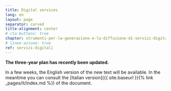 ```yaml
---
title: Digital services
lang: en
layout: page
separator: curved
title-alignment: center
# cta-buttons: true
chapter: strumenti-per-la-generazione-e-la-diffusione-di-servizi-digitali
# linee-azione: true
ref: servizi-digitali
---
```

**The three-year plan has recently been updated.**

In a few weeks, the English version of the new text will be available.
In the meantime you can consult the [Italian version]({{ site.baseurl }}{% link _pages/it/index.md %}) of the document.

<!-- The Plan promotes the development of public digital services by means of different strategies, such as:  
- dissemination of enabling platforms,
- production of dedicated guidelines and development kits, 
- creation of a community of developers, designers and digital service managers that can collaborate and participate in the growth of the public administration.

AgID has issued Design Guidelines for the services and sites of the Public Administration, with the aim of defining common rules for the design of interfaces, services and content, improving and making consistent the navigation and the experience of citizens, and contributing to a reduction in the PA&#39;s expenditure for the design and creation of a new product (whether an application, a website or a digital service). The site [design.italia.it](http://design.italia.it), active since November 2015, collates instructions for the design and implementation of the PA services.

These are the main objectives:

- to promote and spread the open source paradigm;
- to encourage the adoption of enabling platforms (such as [SPID](https://teamdigitale.governo.it/en/projects/digital-identity.htm), [PagoPA](https://teamdigitale.governo.it/en/projects/digital-payments.htm), [ANPR](https://teamdigitale.governo.it/en/projects/anpr.htm)) through the creation and dissemination of development kits, validation and verification environments, transparent communication regarding the progress of each project and the reporting and discussion of anomalies;
- to provide useful guidelines and toolkits for the development of applications and services with adequate levels of design, user experience, security and usability;
- to promote the development of digital products and services based on the use of databases, APIs and information made available by the PAs;
- to share information and software components that will reduce the implementation cost for new digital products, encouraging the reuse and interoperability;
- to support the administrations in the dissemination and popularisation of services and tools necessary for communicating the Three-Year Plan&#39;s implementation path. -->
